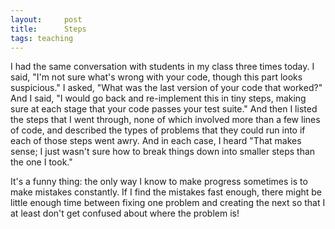 ```yaml
---
layout:     post
title:      Steps
tags: teaching
---
```


I had the same conversation with students in my class three times today.  I
said, "I'm not sure what's wrong with your code, though this part looks
suspicious." I asked, "What was the last version of your code that worked?" 
And I said, "I would go back and re-implement this in tiny steps, making
sure at each stage that your code passes your test suite."  And then I
listed the steps that I went through, none of which involved more than a few
lines of code, and described the types of problems that they could run into
if each of those steps went awry.  And in each case, I heard "That makes
sense; I just wasn't sure how to break things down into smaller steps
than the one I took."

It's a funny thing: the only way I know to make progress sometimes is to
make mistakes constantly.  If I find the mistakes fast enough, there might
be little enough time between fixing one problem and creating the next so
that I at least don't get confused about where the problem is!

